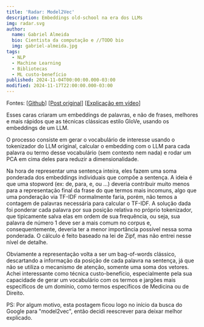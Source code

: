 ```yaml
---
title: 'Radar: Model2Vec'
description: Embeddings old-school na era dos LLMs
img: radar.svg
author:
  name: Gabriel Almeida
  bio: Cientista da computação e //TODO bio
  img: gabriel-almeida.jpg
tags:
  - NLP
  - Machine Learning
  - Bibliotecas
  - ML custo-benefício
published: 2024-11-04T00:00:00.000-03:00
modified: 2024-11-17T22:00:00.000-03:00
---
```


Fontes:
[[Github](https://github.com/MinishLab/model2vec)]
[[Post original](https://minishlab.github.io/hf_blogpost/)]
[[Explicação em vídeo](https://www.youtube.com/watch?v=Ymn5RVaKQA0&pp=ygUJbW9kZWwydmVj)]

Esses caras criaram um embeddings de palavras, e não de frases, melhores e mais rápidos que as técnicas clássicas estilo GloVe, usando os embeddings de um LLM.

O processo consiste em gerar o vocabulário de interesse usando o tokenizador do LLM original, calcular o embedding com o LLM para cada palavra ou termo desse vocabulário (sem contexto nem nada) e rodar um PCA em cima deles para reduzir a dimensionalidade.

Na hora de representar uma sentença inteira, eles fazem uma soma ponderada dos embeddings individuais que compõe a sentença. A ideia é que uma stopword (ex: de, para, e, ou ...) deveria contribuir muito menos para a representação final da frase do que termos mais incomuns, algo que uma ponderação via TF-IDF normalmente faria, porém, não temos a contagem de palavras necessária para calcular o TF-IDF. A solução dada foi ponderar cada palavra por sua posição relativa no próprio tokenizador, que tipicamente salva elas em ordem de sua frequência, ou seja, sua palavra de número 1 deve ser a mais comum no corpus e, consequentemente, deveria ter a menor importância possível nessa soma ponderada. O cálculo é feito baseado na lei de Zipf, mas não entrei nesse nível de detalhe.

Obviamente a representação volta a ser um bag-of-words clássico, descartando a informação da posição de cada palavra na sentença, já que não se utiliza o mecanismo de atenção, somente uma soma dos vetores. Achei interessante como técnica custo-benefício, especialmente pela sua capacidade de gerar um vocabulário com os termos e jargões mais específicos de um domínio, como termos específicos de Medicina ou de Direito.

PS: Por algum motivo, esta postagem ficou logo no início da busca do Google para "model2vec", então decidi reescrever para deixar melhor explicado.
